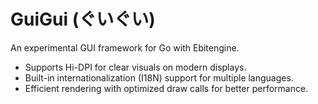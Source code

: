 # GuiGui (ぐいぐい)

An experimental GUI framework for Go with Ebitengine.

 * Supports Hi-DPI for clear visuals on modern displays.
 * Built-in internationalization (I18N) support for multiple languages.
 * Efficient rendering with optimized draw calls for better performance.
